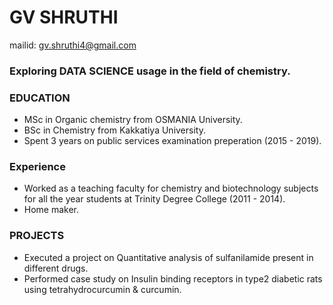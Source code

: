 # GV SHRUTHI
mailid: 
gv.shruthi4@gmail.com
### Exploring DATA SCIENCE usage in the field of chemistry.
### EDUCATION
- MSc in Organic chemistry from OSMANIA University.
- BSc in Chemistry from Kakkatiya University.
- Spent 3 years on public services examination preperation (2015 - 2019).

### Experience
- Worked as a teaching faculty for chemistry and biotechnology subjects for all the year students at Trinity Degree College (2011 - 2014).
- Home maker.

### PROJECTS
- Executed a project on Quantitative analysis of sulfanilamide present in
different drugs.
- Performed case study on Insulin binding receptors in type2 diabetic rats
using tetrahydrocurcumin &amp; curcumin.

